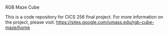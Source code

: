 RGB Maze Cube

This is a code repository for CICS 256 final project. 
For more information on the project, please visit: https://sites.google.com/umass.edu/rgb-cube-maze/home
